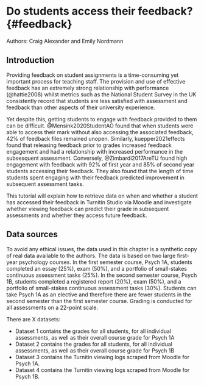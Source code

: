 # Do students access their feedback? {#feedback}

Authors: Craig Alexander and Emily Nordmann 

## Introduction

Providing feedback on student assignments is a time-consuming yet important process for teaching staff. The provision and use of effective feedback has an extremely strong relationship with performance (@hattie2008) whilst metrics such as the National Student Survey in the UK consistently record that students are less satisfied with  assessment and feedback than other aspects of their university experience. 

Yet despite this, getting students to engage with feedback provided to them can be difficult. @Mensink2020StudentAO found that when students were able to access their mark without also accessing the associated feedback, 42% of feedback files remained unopen. Similarly, kuepper2021effects found that releasing feedback prior to grades increased feedback engagement and had a relationship with increased performance in the subsesquent assessment.  Conversely, @Zimbardi2017AreTU found high engagement with feedback with 92% of first year and 85% of second year students accessing their feedback. They also found that the length of time students spent engaging with their feedback predicted improvement in subsequent assessment tasks. 

This tutorial will explain how to retrieve data on when and whether a student has accessed their feedback in Turnitin Studio via Moodle and investigate whether viewing feedback can predict their grade in subsequent assessments and whether they access future feedback.

## Data sources

To avoid any ethical issues, the data used in this chapter is a synthetic copy of real data available to the authors. The data is based on two large first-year psychology courses. In the first semester course, Psych 1A, students completed an essay (25%), exam (50%), and a portfolio of small-stakes continuous assessment tasks (25%). In the second semester course, Psych 1B, students completed a registered report (20%), exam (50%), and a portfolio of small-stakes continuous assessment tasks (30%). Students can take Psych 1A as an elective and therefore there are fewer students in the second semester than the first semester course. Grading is conducted for all assessments on a 22-point scale.

There are X datasets:

* Dataset 1 contains the grades for all students, for all individual assessments, as well as their overall course grade for Psych 1A
* Dataset 2 contains the grades for all students, for all individual assessments, as well as their overall course grade for Psych 1B
* Dataset 3 contains the Turnitin viewing logs scraped from Moodle for Psych 1A.
* Dataset 4 contains the Turnitin viewing logs scraped from Moodle for Psych 1B.


